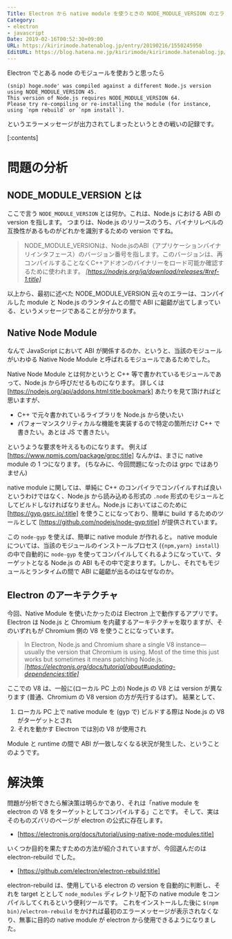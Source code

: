```yaml
---
Title: Electron から native module を使うときの NODE_MODULE_VERSION のエラー
Category:
- electron
- javascript
Date: 2019-02-16T00:52:30+09:00
URL: https://kiririmode.hatenablog.jp/entry/20190216/1550245950
EditURL: https://blog.hatena.ne.jp/kiririmode/kiririmode.hatenablog.jp/atom/entry/17680117126965367822
---
```


Electron でとある node のモジュールを使おうと思ったら

```
(snip) hoge.node' was compiled against a different Node.js version using NODE_MODULE_VERSION 45.  
This version of Node.js requires NODE_MODULE_VERSION 64.  
Please try re-compiling or re-installing the module (for instance, using `npm rebuild` or `npm install`).
```

というエラーメッセージが出力されてしまったというときの戦いの記録です。


[:contents]

# 問題の分析
## NODE_MODULE_VERSION とは

ここで言う `NODE_MODULE_VERSION` とは何か。これは、Node.js における ABI の version を指します。
つまりは、Node.js のリリースのうち、バイナリレベルの互換性があるものがどれかを識別するための version ですね。

> NODE_MODULE_VERSIONは、Node.jsのABI（アプリケーションバイナリインタフェース）のバージョン番号を指します。このバージョンは、再コンパイルすることなくC++アドオンのバイナリーをロード可能か確認するために使われます。
> <cite>[https://nodejs.org/ja/download/releases/#ref-1:title]</cite>

以上から、最初に述べた NODE_MODULE_VERSION 云々のエラーは、コンパイルした module と Node.js のランタイムとの間で ABI に齟齬が出てしまっている、というメッセージであることが分かります。

## Native Node Module

なんで JavaScript において ABI が関係するのか、というと、当該のモジュールがいわゆる Native Node Module と呼ばれるモジュールであるためでした。

Native Node Module とは何かというと C++ 等で書かれているモジュールであって、Node.js から呼びだせるものになります。
詳しくは [https://nodejs.org/api/addons.html:title:bookmark] あたりを見て頂ければと思いますが、

- C++ で元々書かれているライブラリを Node.js から使いたい
- パフォーマンスクリティカルな機能を実装するので特定の箇所だけ C++ で書きたい。あとは JS で書きたい。

というような要求を叶えるものになります。 例えば [https://www.npmjs.com/package/grpc:title] なんかは、まさに native module の 1 つになります。
(ちなみに、今回問題になったのは grpc ではありません)

native module に関しては、単純に C++ のコンパイラでコンパイルすれば良いというわけではなく、Node.js から読み込める形式の `.node` 形式のモジュールとしてビルドしなければなりません。Node.js においてはこのために [https://gyp.gsrc.io/:title] を使うことになっており、簡単に build するためのツールとして [https://github.com/nodejs/node-gyp:title] が提供されています。

この `node-gyp` を使えば、簡単に native module が作れると。
native module については、当該のモジュールのインストールプロセス (`{npm,yarn} install`) の中で自動的に `node-gyp` を使ってコンパイルしてくれるようになっていて、ターゲットとなる Node.js の ABI もその中で定まります。しかし、それでもモジュールとランタイムの間で ABI に齟齬が出るのはなぜなのか。

## Electron のアーキテクチャ

今回、Native Module を使いたかったのは Electron 上で動作するアプリです。Electron は Node.js と Chromium を内蔵するアーキテクチャを取りますが、そのいずれもが Chromium 側の V8 を使うことになっています。

> In Electron, Node.js and Chromium share a single V8 instance—usually the version that Chromium is using. Most of the time this just works but sometimes it means patching Node.js.
> <cite>[https://electronjs.org/docs/tutorial/about#updating-dependencies:title]</cite>

ここでの V8 は、一般に(ローカル PC 上の) Node.js の V8 とは version が異なります (普通、Chromium の V8 version の方が先行するはず)。
結果として、

1. ローカル PC 上で native module を (gyp で) ビルドする際は Node.js の V8 がターゲットとされ
2. それを動かす Electron では別の V8 が使用され

Module と runtime の間で ABI が一致しなくなる状況が発生した、ということのようです。

# 解決策

問題が分析できたら解決策は明らかであり、それは「native module を electron の V8 をターゲットとしてコンパイルする」ことです。
そして、実はそのものズバリのページが electron の公式に存在します。

- [https://electronjs.org/docs/tutorial/using-native-node-modules:title]

いくつか目的を果たすための方法が紹介されていますが、今回選んだのは electron-rebuild でした。

- [https://github.com/electron/electron-rebuild:title]

electron-rebuild は、使用している electron の version を自動的に判断し、それを target ととして `node_modules` ディレクトリ配下の native module をコンパイルしてくれるという便利ツールです。
これをインストールした後に `$(npm bin)/electron-rebuild` をかければ最初のエラーメッセージが表示されなくなり、無事に目的の native module が electron から使用できるようになりました。



